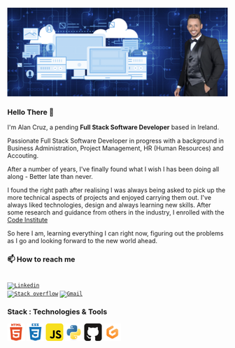![Alan Banner](https://raw.githubusercontent.com/llancruzz/llancruzz/main/alan-banner.png)

### Hello There 👋
 
I'm Alan Cruz, a pending <strong>Full Stack Software Developer</strong> based in Ireland. 

Passionate Full Stack Software Developer in progress with a background in Business Administration, Project Management, HR (Human Resources) and Accouting. 

After a number of years, I've finally found what I wish I has been doing all along - Better late than never.

I found the right path after realising I was always being asked to pick up the more technical aspects of projects and enjoyed carrying them out. I've always liked technologies, design and always learning new skills. After some research and guidance from others in the industry, I enrolled with the [Code Institute](https://codeinstitute.net/full-stack-software-development-diploma-uk/)

So here I am, learning everything I can right now, figuring out the problems as I go and looking forward to the new world ahead. 

### 📫 How to reach me
<code><a href="https://www.linkedin.com/in/alan-cruz-da-silva-250890114/" target="_blank"> <img src="https://user-images.githubusercontent.com/60085587/106135088-766bee80-618d-11eb-9a86-cf9ca3ba565b.png" width="40" title="Linkedin"></a></code>
<code><a href="https://stackoverflow.com/users/19213456/alan-cruz" target="_blank"> <img src="https://user-images.githubusercontent.com/82349074/167174810-3ee451b0-1392-4c72-bcfd-d725e7a82b86.png" width="40" title="Stack overflow"></a></code>
<code><a href="alancruzsilva@gmail.com"><img src="https://user-images.githubusercontent.com/60085587/106135086-753ac180-618d-11eb-800b-25533f481237.png" width="40" title="Gmail"></a></code>

### Stack : Technologies & Tools

<code><img src="https://raw.githubusercontent.com/llancruzz/llancruzz/0e72ca41bc2e948b02a6aa1dc0671de40222bf2f/html5-plain-wordmark.svg" width="40" title="HTML"></code>
<code><img src="https://raw.githubusercontent.com/llancruzz/llancruzz/0e72ca41bc2e948b02a6aa1dc0671de40222bf2f/css3-plain-wordmark.svg" width="40" title="CSS"></code>
<code><img src="https://raw.githubusercontent.com/llancruzz/llancruzz/0e72ca41bc2e948b02a6aa1dc0671de40222bf2f/javascript.svg" width="40" title="JavaScript"></code>
<code><img src="https://raw.githubusercontent.com/llancruzz/llancruzz/0e72ca41bc2e948b02a6aa1dc0671de40222bf2f/python-original.svg" width="40" title="Python"></code>
<code><img src="https://raw.githubusercontent.com/llancruzz/llancruzz/0e72ca41bc2e948b02a6aa1dc0671de40222bf2f/github.svg" width="40" title="github"></code>
<code><img src="https://raw.githubusercontent.com/llancruzz/llancruzz/main/37021919.png" width="40" title="gitpod"></code>



